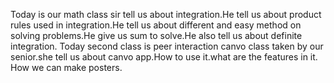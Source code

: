 Today is our math class sir tell us about integration.He tell us about product rules used in integration.He tell us about different and easy method on solving problems.He give us sum to solve.He also tell us about definite integration.
Today second class is peer interaction canvo class taken by our senior.she tell us about canvo app.How to use it.what are the features in it. How we can make posters.
